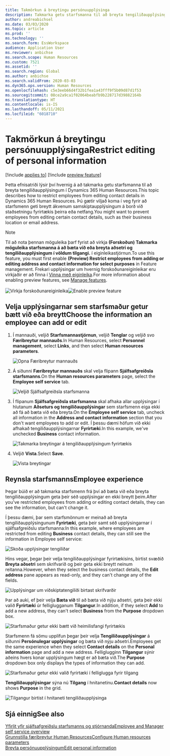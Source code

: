 ```yaml
---
title: Takmörkun á breytingu persónuupplýsinga
description: Takmarka getu starfsmanna til að breyta tengiliðaupplýsingum í Dynamics 365 Human Resources.
author: andreabichsel
ms.date: 03/03/2020
ms.topic: article
ms.prod: ''
ms.technology: ''
ms.search.form: EssWorkspace
audience: Application User
ms.reviewer: anbichse
ms.search.scope: Human Resources
ms.custom: 7521
ms.assetid: ''
ms.search.region: Global
ms.author: anbichse
ms.search.validFrom: 2020-03-03
ms.dyn365.ops.version: Human Resources
ms.openlocfilehash: c5e3eeb66d4f32b1fea1a43fff9f5b09d87d1f53
ms.sourcegitcommit: 08ce2a9ca1f02064beabfb9b228717d39882164b
ms.translationtype: HT
ms.contentlocale: is-IS
ms.lasthandoff: 05/11/2021
ms.locfileid: "6018710"
---
```

# <a name="restrict-editing-of-personal-information"></a><span data-ttu-id="47204-103">Takmörkun á breytingu persónuupplýsinga</span><span class="sxs-lookup"><span data-stu-id="47204-103">Restrict editing of personal information</span></span>

[!include [applies to](../includes/applies-to-hr.md)]
[!include [preview feature](./includes/preview-feature.md)]

<span data-ttu-id="47204-104">Þetta efnisatriði lýsir því hvernig á að takmarka getu starfsmanna til að breyta tengiliðaupplýsingum í Dynamics 365 Human Resources.</span><span class="sxs-lookup"><span data-stu-id="47204-104">This topic describes how to restrict employees from editing contact details in Dynamics 365 Human Resources.</span></span> <span data-ttu-id="47204-105">Þú gætir viljað koma í veg fyrir að starfsmenn geti breytt ákvenum samskiptaupplýsingum á borð við staðsetningu fyrirtækis þeirra eða netfang.</span><span class="sxs-lookup"><span data-stu-id="47204-105">You might want to prevent employees from editing certain contact details, such as their business location or email address.</span></span>

> [!NOTE]
> <span data-ttu-id="47204-106">Til að nota þennan möguleika þarf fyrist að virkja **(Forskoðun) Takmarka möguleika starfsmanna á að bæta við eða breyta aðsetri og tengiliðaupplýsingum í völdum tilgangi.** í eiginleikastjórnun.</span><span class="sxs-lookup"><span data-stu-id="47204-106">To use this feature, you must first enable **(Preview) Restrict employees from adding or editing address and contact information for select purposes** in Feature management.</span></span> <span data-ttu-id="47204-107">Frekari upplýsingar um hvernig forskoðunareiginleikar eru virkjaðir er að finna í [Vinna með eiginleika](hr-admin-manage-features.md).</span><span class="sxs-lookup"><span data-stu-id="47204-107">For more information about enabling preview features, see [Manage features](hr-admin-manage-features.md).</span></span><br><br><span data-ttu-id="47204-108">![Virkja forskoðunareiginleika](./media/hr-employee-self-service-restrict-enable.png)</span><span class="sxs-lookup"><span data-stu-id="47204-108">![Enable preview feature](./media/hr-employee-self-service-restrict-enable.png)</span></span>

## <a name="choose-the-information-an-employee-can-add-or-edit"></a><span data-ttu-id="47204-109">Velja upplýsingarnar sem starfsmaður getur bætt við eða breytt</span><span class="sxs-lookup"><span data-stu-id="47204-109">Choose the information an employee can add or edit</span></span>

1. <span data-ttu-id="47204-110">Í mannauði, veljið **Starfsmannastjórnun**, veljið **Tenglar** og veljið svo **Færibreytur mannauðs**.</span><span class="sxs-lookup"><span data-stu-id="47204-110">In Human Resources, select **Personnel management**, select **Links**, and then select **Human resources parameters**.</span></span>

   ![Opna Færibreytur mannauðs](./media/hr-employee-self-service-human-resources-parameters.png)

2. <span data-ttu-id="47204-112">Á síðunni **Færibreytur mannauðs** skal velja flipann **Sjálfsafgreiðsla starfsmanns**.</span><span class="sxs-lookup"><span data-stu-id="47204-112">On the **Human resources parameters** page, select the **Employee self service** tab.</span></span>

   ![Veljið Sjálfsafgreiðsla starfsmanna](./media/hr-employee-self-service-tab.png)

3. <span data-ttu-id="47204-114">Í flipanum **Sjálfsafgreiðsla starfsmanna** skal afhaka allar upplýsingar í hlutanum **Aðseturs og tengiliðaupplýsingar** sem starfsmenn eiga ekki að fá að bæta við eða breyta.</span><span class="sxs-lookup"><span data-stu-id="47204-114">On the **Employee self service** tab, uncheck all information in the **Address and contact information** section that you don't want employees to add or edit.</span></span> <span data-ttu-id="47204-115">Í þessu dæmi höfum við ekki afhakað tengiliðaupplýsingarnar **Fyrirtæki**.</span><span class="sxs-lookup"><span data-stu-id="47204-115">In this example, we've unchecked **Business** contact information.</span></span>

   ![Takmarka breytingar á tengiliðaupplýsingum fyrirtækis](./media/hr-employee-self-service-restrict-business.png)

4. <span data-ttu-id="47204-117">Veljið **Vista**.</span><span class="sxs-lookup"><span data-stu-id="47204-117">Select **Save**.</span></span>

   ![Vista breytingar](./media/hr-employee-self-service-restrict-save.png)

## <a name="employee-experience"></a><span data-ttu-id="47204-119">Reynsla starfsmanns</span><span class="sxs-lookup"><span data-stu-id="47204-119">Employee experience</span></span>

<span data-ttu-id="47204-120">Þegar búið er að takmarka starfsmenn frá því að bæta við eða breyta tengiliðaupplýsingum geta þeir séð upplýsingar en ekki breytt þeim.</span><span class="sxs-lookup"><span data-stu-id="47204-120">After you've restricted employees from adding or editing contact details, they can see the information, but can't change it.</span></span>

<span data-ttu-id="47204-121">Í þessu dæmi, þar sem starfsmönnum er meinað að breyta tengiliðaupplýsingunum **Fyrirtæki**, geta þeir samt séð upplýsingarnar í sjálfsafgreiðslu starfsmanna:</span><span class="sxs-lookup"><span data-stu-id="47204-121">In this example, where employees are restricted from editing **Business** contact details, they can still see the information in Employee self service:</span></span>

![Skoða upplýsingar tengiliðar](./media/hr-employee-self-service-restrict-view.png)

<span data-ttu-id="47204-123">Hins vegar, þegar þeir velja tengiliðaupplýsingar fyrirtækisins, birtist svæðið **Breyta aðsetri** sem skrifvarið og þeir geta ekki breytt neinum reitanna.</span><span class="sxs-lookup"><span data-stu-id="47204-123">However, when they select the business contact details, the **Edit address** pane appears as read-only, and they can't change any of the fields.</span></span>

![Upplýsingar um viðskiptatengiliði birtast skrifvarðir](./media/hr-employee-self-service-restrict-read-only.png)

<span data-ttu-id="47204-125">Þar að auki, ef þeir velja **Bæta við** til að bæta við nýju aðsetri, geta þeir ekki valið **Fyrirtæki** úr felliglugganum **Tilgangur**.</span><span class="sxs-lookup"><span data-stu-id="47204-125">In addition, if they select **Add** to add a new address, they can't select **Business** from the **Purpose** dropdown box.</span></span>

![Starfsmaður getur ekki bætt við heimilisfangi fyrirtækis](./media/hr-employee-self-service-restrict-add.png)

<span data-ttu-id="47204-127">Starfsmenn fá sömu upplifun þegar þeir velja **Tengiliðaupplýsingar** á síðunni **Persónulegar upplýsingar** og bæta við nýju aðsetri.</span><span class="sxs-lookup"><span data-stu-id="47204-127">Employees get the same experience when they select **Contact details** on the **Personal information** page and add a new address.</span></span> <span data-ttu-id="47204-128">Felliglugginn **Tilgangur** sýnir aðeins hvers konar upplýsingum hægt er að bæta við.</span><span class="sxs-lookup"><span data-stu-id="47204-128">The **Purpose** dropdown box only displays the types of information they can add.</span></span> 

![Starfsmaður getur ekki valið fyrirtæki í felliglugga fyrir tilgang](./media/hr-employee-self-service-restrict-purpose.png)

<span data-ttu-id="47204-130">**Tengiliðaupplýsingar** sýna nú **Tilgang** í hnitanetinu.</span><span class="sxs-lookup"><span data-stu-id="47204-130">**Contact details** now shows **Purpose** in the grid.</span></span>

![Tilgangur birtist í hnitaneti tengiliðaupplýsinga](./media/hr-employee-self-service-restrict-purpose-grid.png)

## <a name="see-also"></a><span data-ttu-id="47204-132">Sjá einnig</span><span class="sxs-lookup"><span data-stu-id="47204-132">See also</span></span>

[<span data-ttu-id="47204-133">Yfirlit yfir sjálfsafgreiðslu starfsmanns og stjórnanda</span><span class="sxs-lookup"><span data-stu-id="47204-133">Employee and Manager self service overview</span></span>](hr-employee-manager-self-service-overview.md)<br>
[<span data-ttu-id="47204-134">Grunnstilla færibreytur Human Resources</span><span class="sxs-lookup"><span data-stu-id="47204-134">Configure Human resources parameters</span></span>](hr-setup-parameters.md)<br>
[<span data-ttu-id="47204-135">Breyta persónuupplýsingum</span><span class="sxs-lookup"><span data-stu-id="47204-135">Edit personal information</span></span>](hr-employee-manager-self-service-edit-personal-information.md)